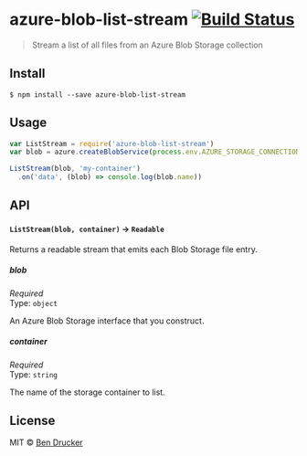 # azure-blob-list-stream [![Build Status](https://travis-ci.org/bendrucker/azure-blob-list-stream.svg?branch=master)](https://travis-ci.org/bendrucker/azure-blob-list-stream)

> Stream a list of all files from an Azure Blob Storage collection


## Install

```
$ npm install --save azure-blob-list-stream
```


## Usage

```js
var ListStream = require('azure-blob-list-stream')
var blob = azure.createBlobService(process.env.AZURE_STORAGE_CONNECTION_STRING)

ListStream(blob, 'my-container')
  .on('data', (blob) => console.log(blob.name))
```

## API

#### `ListStream(blob, container)` -> `Readable`

Returns a readable stream that emits each Blob Storage file entry.

##### blob

*Required*  
Type: `object`

An Azure Blob Storage interface that you construct.

##### container

*Required*  
Type: `string`

The name of the storage container to list.


## License

MIT © [Ben Drucker](http://bendrucker.me)
